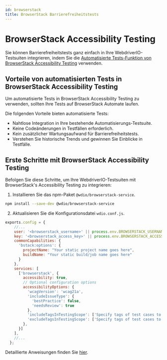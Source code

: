 ```yaml
---
id: browserstack
title: BrowserStack Barrierefreiheitstests
---
```


# BrowserStack Accessibility Testing

Sie können Barrierefreiheitstests ganz einfach in Ihre WebdriverIO-Testsuiten integrieren, indem Sie die [Automatisierte Tests-Funktion von BrowserStack Accessibility Testing](https://www.browserstack.com/docs/accessibility/automated-tests?utm_source=webdriverio&utm_medium=partnered&utm_campaign=documentation) verwenden.

## Vorteile von automatisierten Tests in BrowserStack Accessibility Testing

Um automatisierte Tests in BrowserStack Accessibility Testing zu verwenden, sollten Ihre Tests auf BrowserStack Automate laufen.

Die folgenden Vorteile bieten automatisierte Tests:

* Nahtlose Integration in Ihre bestehende Automatisierungs-Testsuite.
* Keine Codeänderungen in Testfällen erforderlich.
* Kein zusätzlicher Wartungsaufwand für Barrierefreiheitstests.
* Verstehen Sie historische Trends und gewinnen Sie Einblicke in Testfälle.

## Erste Schritte mit BrowserStack Accessibility Testing

Befolgen Sie diese Schritte, um Ihre WebdriverIO-Testsuiten mit BrowserStack's Accessibility Testing zu integrieren:

1. Installieren Sie das npm-Paket `@wdio/browserstack-service`.

```bash npm2yarn
npm install --save-dev @wdio/browserstack-service
```

2. Aktualisieren Sie die Konfigurationsdatei `wdio.conf.js`.

```javascript
exports.config = {
    //...
    user: '<browserstack_username>' || process.env.BROWSERSTACK_USERNAME,
    key: '<browserstack_access_key>' || process.env.BROWSERSTACK_ACCESS_KEY,
    commonCapabilities: {
      'bstack:options': {
        projectName: "Your static project name goes here",
        buildName: "Your static build/job name goes here"
      }
    },
    services: [
      ['browserstack', {
        accessibility: true,
        // Optional configuration options
        accessibilityOptions: {
          'wcagVersion': 'wcag21a',
          'includeIssueType': {
            'bestPractice': false,
            'needsReview': true
          },
          'includeTagsInTestingScope': ['Specify tags of test cases to be included'],
          'excludeTagsInTestingScope': ['Specify tags of test cases to be excluded']
        },
      }]
    ],
    //...
  };
```

Detaillierte Anweisungen finden Sie [hier](https://www.browserstack.com/docs/accessibility/automated-tests/get-started/webdriverio?utm_source=webdriverio&utm_medium=partnered&utm_campaign=documentation).